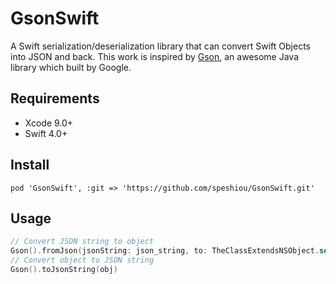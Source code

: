 # GsonSwift
A Swift serialization/deserialization library that can convert Swift Objects into JSON and back. This work is inspired by [Gson](https://github.com/google/gson), an awesome Java library which built by Google. 

## Requirements

- Xcode 9.0+
- Swift 4.0+

## Install
```
pod 'GsonSwift', :git => 'https://github.com/speshiou/GsonSwift.git'
```

## Usage

```swift
// Convert JSON string to object
Gson().fromJson(jsonString: json_string, to: TheClassExtendsNSObject.self)
// Convert object to JSON string
Gson().toJsonString(obj)
```
